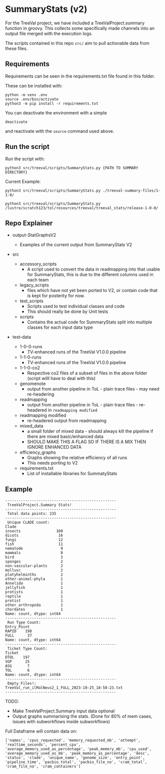# SummaryStats (v2)

For the TreeVal project, we have included a TreeValProject.summary function in groovy. This collects some specifically made channels into an output file merged with the execution logs.

The scripts contained in this repo `src/` aim to pull actionable data from these files.

## Requirements

Requirements can be seen in the requirements.txt file found in this folder.

These can be installed with:

```
python -m venv .env
source .env/bin/activate
python3 -m pip install -r requirements.txt
```

You can deactivate the environment with a simple

```
deactivate
```

and reactivate with the `source` command used above.

## Run the script

Run the script with:

```
python3 src/treeval/scripts/SummaryStats.py {PATH TO SUMMARY DIRECTORY}
```

Current Example:

```
python3 src/treeval/scripts/SummaryStats.py ./treeval-summary-files/1-1-0/

python3 src/treeval/scripts/SummaryStats.py /lustre/scratch123/tol/resources/treeval/treeval_stats/release-1-0-0/
```

## Repo Explainer

- output-StatGraphsV2
  - Examples of the current output from SummaryStats V2

- src
  - accessory_scripts
    - A script used to convert the data in readmapping into that usable for SummaryStats, this is due to the different columns used in each team
  - legacy_scripts
    - files which have not yet been ported to V2, or contain code that is kept for posterity for now.
  - test_scripts
    - Scripts used to test individual classes and code
    - This should really be done by Unit tests
  - scripts
    - Contains the actual code for SummaryStats split into multiple classes for each input data type
- test-data
  - 1-0-0-runs
    - TV-enhanced runs of the TreeVal V1.0.0 pipeline
  - 1-1-0-runs
    - TV-enhanced runs of the TreeVal V1.0.0 pipeline
  - 1-1-0-co2
    - Respective co2 files of a subset of files in the above folder (script willl have to deal with this)
  - genomenote
    - output from another pipeline in ToL - plain trace files - may need re-headering
  - readmapping
    - output from another pipeline in ToL - plain trace files - re-headered in `readmapping modified`
  - readmapping modified
    - re-headered output from readmapping
  - mixed_data
    - a small folder of mixed data - should always kill the pipeline if there are mixed basic/enhanced data
    - SHOULD MAKE THIS A FLAG SO IF THERE IS A MIX THEN IGNORE ENHANCED DATA
  - efficiency_graphs
    - Graphs showing the relative efficiency of all runs
    - This needs porting to V2
  - requirements.txt
    - List of installable libraries for SummatyStats

## Example

```
--------------------------------------------------
 TreeValProject.Summary Stats!
--------------------------------------------------
 Total data points: 235
--------------------------------------------------
 Unique CLADE count:
Clade
insects                160
dicots                  16
fungi                   12
fish                    11
nematode                 9
mammals                  8
bird                     3
sponges                  2
non-vascular-plants      2
mollusc                  2
platyhelminths           2
other-animal-phyla       1
Annelida                 1
jellyfish                1
protists                 1
reptile                  1
protist                  1
other_arthropoda         1
chordates                1
Name: count, dtype: int64
--------------------------------------------------
 Run Type Count:
Entry_Point
RAPID    198
FULL      37
Name: count, dtype: int64
--------------------------------------------------
 Ticket Type Count:
Ticket
DTOL    197
VGP      25
ASG       7
TOL       6
Name: count, dtype: int64
--------------------------------------------------
 Empty Files!:
TreeVal_run_ilMalNeus2_1_FULL_2023-10-25_18-58-23.txt
--------------------------------------------------
```

TODO:

- Make TreeValProject.Summary input data optional
- Output graphs summarising the stats. (Done for 80% of mem cases, issues with subworkflows inside subworkflows)

Full Dataframe will contain data on:
```
['names', 'cpus_requested', 'memory_requested_mb', 'attempt', 'realtime_seconds', 'percent_cpu', 'average_memory_used_as_percentage', 'peak_memory_mb', 'cpu_used', 'average_memory_used_as_mb', 'peak_memory_as_percentage', 'desc', 'status', 'clade', 'unique_name', 'genome_size', 'entry_point', 'pipeline_time', 'pacbio_total', 'pacbio_file_no', 'cram_total', 'cram_file_no', 'cram_containers']
```